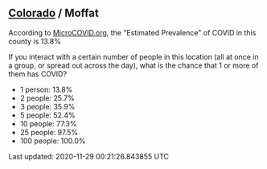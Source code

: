 
## [Colorado](/united-states/colorado) / Moffat

According to [MicroCOVID.org](http://microcovid.org),
the "Estimated Prevalence" of COVID in this county is 13.8%

If you interact with a certain number of people in this location
(all at once in a group, or spread out across the day), what is the chance that
1 or more of them has COVID?

- 1 person: 13.8%
- 2 people: 25.7%
- 3 people: 35.9%
- 5 people: 52.4%
- 10 people: 77.3%
- 25 people: 97.5%
- 100 people: 100.0%

Last updated: 2020-11-29 00:21:26.843855 UTC
